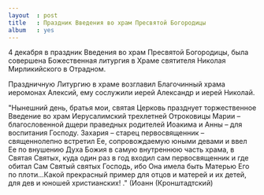 ```yaml
---
layout  : post
title   : Праздник Введения во храм Пресвятой Богородицы
album   : yes
---
```


4 декабря в праздник Введения во храм Пресвятой Богородицы, была совершена Божественная литургия в Храме святителя Николая Мирликийского в Отрадном.

Праздничную Литургию в храме возглавил Благочинный храма иеромонах Алексий, ему сослужили иерей Александр и иерей Николай.

"Нынешний день, братья мои, святая Церковь празднует торжественное Введение во храм Иерусалимский трехлетней Отроковицы Марии – благословенной дщери праведных родителей Иоакима и Анны – для воспитания Господу. Захария – старец первосвященник – священнолепно встретил Ее, сопровождаемую юными девами и ввел Ее по внушению Духа Божия в самую внутреннюю часть храма, в Святая Святых, куда один раз в год входил сам первосвященник и где обитал Сам Святый святых Господь, ибо Она имела быть Матерью Его по плоти...Какой прекрасный пример для отцов и матерей и их детей, для дев и юношей христианских! ." (Иоанн (Кронштадтский)
